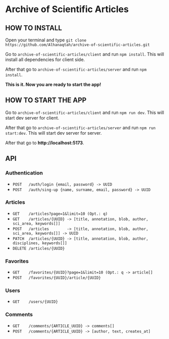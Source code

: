 # Archive of Scientific Articles

## HOW TO INSTALL
Open your terminal and type `git clone https://github.com/Alhanaqtah/archive-of-scientific-articles.git`

Go to `archive-of-scientific-articles/client` and run `npm install`. This will install all dependencies for client side.

After that go to `archive-of-scientific-articles/server` and run `npm install`.

**This is it. Now you are ready to start the app!**

## HOW TO START THE APP
Go to `archive-of-scientific-articles/client` and run `npm run dev`. This will start dev server for client.

After that go to `archive-of-scientific-articles/server` and run `npm run start:dev`. This will start dev server for server.

After that go to __http://localhost:5173__.

## API
### Authentication
- ```POST   /auth/login {email, password} -> UUID```
- ```POST   /auth/sing-up {name, surname, email, password} -> UUID```

### Articles
- ```GET    /articles?page=1&limit=10 (Opt.: q)```
- ```GET    /articles/{UUID} -> [title, annotation, blob, author, sci_area, keywords[]]```
- ```POST   /articles        -> [title, annotation, blob, author, sci_area, keywords[]] -> UUID```
- ```PATCH  /articles/{UUID} -> [title, annotation, blob, author, disciplines, keywords[]]```
- ```DELETE /articles/{UUID}```

### Favorites
- ```GET    /favorites/{UUID}?page=1&limit=10 (Opt.: q -> article[]```
- ```POST   /favorites/{UUID}/article/{UUID}```

### Users
- ```GET    /users/{UUID}```

### Comments
- ```GET    /comments/{ARTICLE_UUID} -> comments[]```
- ```POST   /comments/{ARTICLE_UUID} -> [author, text, creates_at]```
